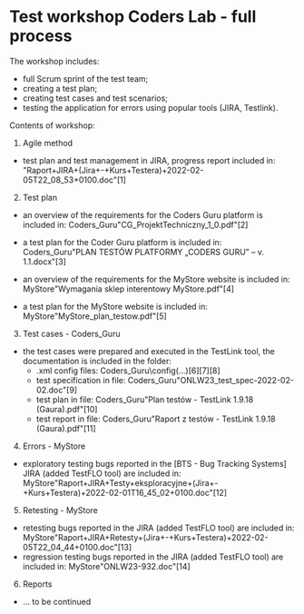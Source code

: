 # Test workshop Coders Lab - full process
 
 The workshop includes:
- full Scrum sprint of the test team;
- creating a test plan;
- creating test cases and test scenarios;
- testing the application for errors using popular tools (JIRA, Testlink).

Contents of workshop:

1. Agile method
- test plan and test management in JIRA, progress report included in: "Raport+JIRA+(Jira+-+Kurs+Testera)+2022-02-05T22_08_53+0100.doc"[1]

2. Test plan
- an overview of the requirements for the Coders Guru platform is included in: Coders_Guru\"CG_ProjektTechniczny_1_0.pdf"[2]
- a test plan for the Coder Guru platform is included in: Coders_Guru\"PLAN TESTÓW PLATFORMY „CODERS GURU” – v. 1.1.docx"[3]

- an overview of the requirements for the MyStore website is included in: MyStore\"Wymagania sklep interentowy MyStore.pdf"[4]
- a test plan for the MyStore website is included in: MyStore\"MyStore_plan_testow.pdf"[5]

3. Test cases - Coders_Guru
- the test cases were prepared and executed in the TestLink tool, the documentation is included in the folder: 
    - .xml config files: Coders_Guru\config\(...)[6][7][8]
    - test specification in file: Coders_Guru\"ONLW23_test_spec-2022-02-02.doc"[9]
    - test plan in file: Coders_Guru\"Plan testów - TestLink 1.9.18 (Gaura).pdf"[10]
    - test report in file: Coders_Guru\"Raport z testów - TestLink 1.9.18 (Gaura).pdf"[11]

4. Errors - MyStore
- exploratory testing bugs reported in the [BTS - Bug Tracking Systems] JIRA (added TestFLO tool) are included in: MyStore\"Raport+JIRA+Testy+eksploracyjne+(Jira+-+Kurs+Testera)+2022-02-01T16_45_02+0100.doc"[12]

5. Retesting - MyStore
- retesting bugs reported in the JIRA (added TestFLO tool) are included in: MyStore\"Raport+JIRA+Retesty+(Jira+-+Kurs+Testera)+2022-02-05T22_04_44+0100.doc"[13]
- regression testing bugs reported in the JIRA (added TestFLO tool) are included in: MyStore\"ONLW23-932.doc"[14] 

6. Reports
- ... to be continued
